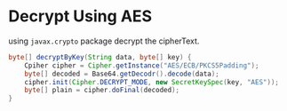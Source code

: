 # Decrypt Using AES

using `javax.crypto` package decrypt the cipherText.

```java
byte[] decryptByKey(String data, byte[] key) {
    Cpiher cipher = Cipher.getInstance("AES/ECB/PKCS5Padding");
    byte[] decoded = Base64.getDecodr().decode(data);
    cipher.init(Cipher.DECRYPT_MODE, new SecretKeySpec(key, "AES"));
    byte[] plain = cipher.doFinal(decoded);
}
```